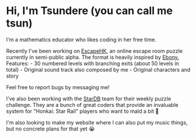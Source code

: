 # Hi, I'm Tsundere (you can call me tsun)

I'm a mathematics educator who likes coding in her free time.

<p>
  Recently I've been working on <a href="https://escapehkbeta.surge.sh/arianna/welcome.html">EscapeHK</a>, an online escape room puzzle currently in semi-public alpha. The format is heavily inspired by <a href="https://ebonyriddle.com/">Ebony.</a>
  Features:
  - 30 numbered levels with branching exits (about 50 levels in total)
  - Original sound track also composed by me
  - Original characters and story
  
  Feel free to report bugs by messaging me!
</p>


<p>
  I've also been working with the <a href="https://stardb.gg/">StarDB</a> team for their weekly puzzle challenge.
  They are a bunch of great coders that provide an invaluable system for "Honkai: Star Rail" players who want to mald a bit 🫣
</p>


<p>
  I'm also looking to make my website where I can also put my music things, but no concrete plans for that yet 😭
</p>
